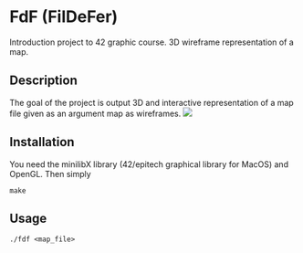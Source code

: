 # FdF (FilDeFer)
Introduction project to 42 graphic course. 3D wireframe representation of a map.

## Description 

The goal of the project is output 3D and interactive representation of a map file given as an argument map as wireframes.
![](fdf.gif)

## Installation 

You need the minilibX library (42/epitech graphical library for MacOS) and OpenGL.
Then simply
```
make
```
## Usage 
```
./fdf <map_file>
```
